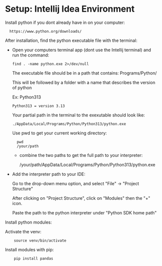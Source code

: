 # Setup: Intellij Idea Environment

Install python if you dont already have in on your computer:

      https://www.python.org/downloads/

After installation, find the python executable file with the terminal:

- Open your computers terminal app (dont use the Intellij terminal) and run the command:

      find . -name python.exe 2>/dev/null

  The executable file should be in a path that contains: Programs/Python/

  This will be followed by a folder with a name that describes the version of python

  Ex: Python313

      Python313 = version 3.13

  Your partial path in the terminal to the exexutable should look like:

      ./AppData/Local/Programs/Python/Python313/python.exe

  Use pwd to get your current working directory:

        pwd
        /your/path

  - combine the two paths to get the full path to your interpreter:

    /your/path/AppData/Local/Programs/Python/Python313/python.exe


- Add the interpreter path to your IDE:

  Go to the drop-down menu option, and select "File" -> "Project Structure"

  After clicking on "Project Structure", click on "Modules" then the "+" icon.

  Paste the path to the python interpreter under "Python SDK home path"


Install python modules:

  Activate the venv:

        source venv/bin/activate

  Install modules with pip:

        pip install pandas

